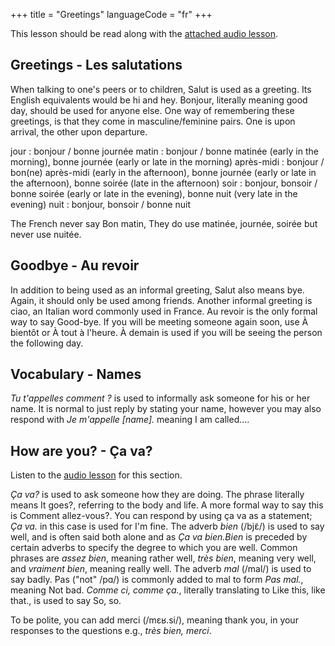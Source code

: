 +++
title = "Greetings"
languageCode = "fr"
+++

This lesson should be read along with the [attached audio
lesson](/fr/An_introduction_to_French/Lessons/Greetings/podcast1).

## Greetings - Les salutations

When talking to one's peers or to children, Salut is used as a greeting.
Its English equivalents would be hi and hey. Bonjour, literally meaning
good day, should be used for anyone else. One way of remembering these
greetings, is that they come in masculine/feminine pairs. One is upon
arrival, the other upon departure.

jour : bonjour / bonne journée matin : bonjour / bonne matinée (early in
the morning), bonne journée (early or late in the morning) après-midi :
bonjour / bon(ne) après-midi (early in the afternoon), bonne journée
(early or late in the afternoon), bonne soirée (late in the afternoon)
soir : bonjour, bonsoir / bonne soirée (early or late in the evening),
bonne nuit (very late in the evening) nuit : bonjour, bonsoir / bonne
nuit

The French never say Bon matin, They do use matinée, journée, soirée but
never use nuitée.

## Goodbye - Au revoir

In addition to being used as an informal greeting, Salut also means bye.
Again, it should only be used among friends. Another informal greeting
is ciao, an Italian word commonly used in France. Au revoir is the only
formal way to say Good-bye. If you will be meeting someone again soon,
use À bientôt or À tout à l'heure. À demain is used if you will be
seeing the person the following day.

## Vocabulary - Names

*Tu t'appelles comment ?* is used to informally ask someone for his or
her name. It is normal to just reply by stating your name, however you
may also respond with *Je m'appelle \[name\].* meaning I am called....

## How are you? - Ça va?

Listen to the [audio
lesson](/fr/An_introduction_to_French/Lessons/Greetings/podcast2) for
this section.

*Ça va?* is used to ask someone how they are doing. The phrase literally
means It goes?, referring to the body and life. A more formal way to say
this is Comment allez-vous?. You can respond by using ça va as a
statement; *Ça va.* in this case is used for I'm fine. The adverb *bien*
(/bjɛ̃/) is used to say well, and is often said both alone and as *Ça va
bien.Bien* is preceded by certain adverbs to specify the degree to which
you are well. Common phrases are *assez bien*, meaning rather well,
*très bien*, meaning very well, and *vraiment bien*, meaning really
well. The adverb *mal* (/mal/) is used to say badly. Pas ("not" /pɑ/) is
commonly added to mal to form *Pas mal.*, meaning Not bad. *Comme ci,
comme ça.*, literally translating to Like this, like that., is used to
say So, so.

To be polite, you can add merci (/mɛʁ.si/), meaning thank you, in your
responses to the questions e.g., *très bien, merci*.
